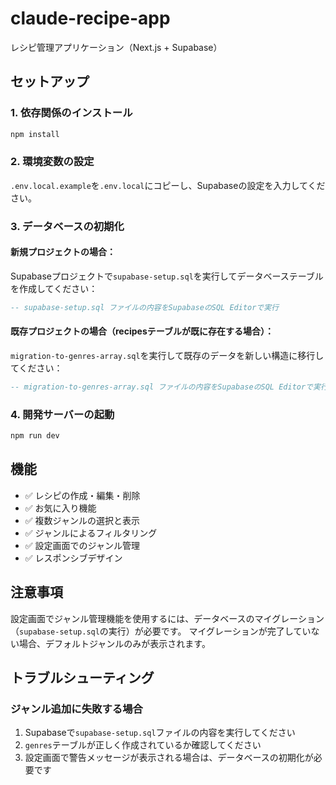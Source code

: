 # claude-recipe-app

レシピ管理アプリケーション（Next.js + Supabase）

## セットアップ

### 1. 依存関係のインストール
```bash
npm install
```

### 2. 環境変数の設定
`.env.local.example`を`.env.local`にコピーし、Supabaseの設定を入力してください。

### 3. データベースの初期化

#### 新規プロジェクトの場合：
Supabaseプロジェクトで`supabase-setup.sql`を実行してデータベーステーブルを作成してください：

```sql
-- supabase-setup.sql ファイルの内容をSupabaseのSQL Editorで実行
```

#### 既存プロジェクトの場合（recipesテーブルが既に存在する場合）：
`migration-to-genres-array.sql`を実行して既存のデータを新しい構造に移行してください：

```sql
-- migration-to-genres-array.sql ファイルの内容をSupabaseのSQL Editorで実行
```

### 4. 開発サーバーの起動
```bash
npm run dev
```

## 機能

- ✅ レシピの作成・編集・削除
- ✅ お気に入り機能
- ✅ 複数ジャンルの選択と表示
- ✅ ジャンルによるフィルタリング
- ✅ 設定画面でのジャンル管理
- ✅ レスポンシブデザイン

## 注意事項

設定画面でジャンル管理機能を使用するには、データベースのマイグレーション（`supabase-setup.sql`の実行）が必要です。
マイグレーションが完了していない場合、デフォルトジャンルのみが表示されます。

## トラブルシューティング

### ジャンル追加に失敗する場合

1. Supabaseで`supabase-setup.sql`ファイルの内容を実行してください
2. `genres`テーブルが正しく作成されているか確認してください
3. 設定画面で警告メッセージが表示される場合は、データベースの初期化が必要です

